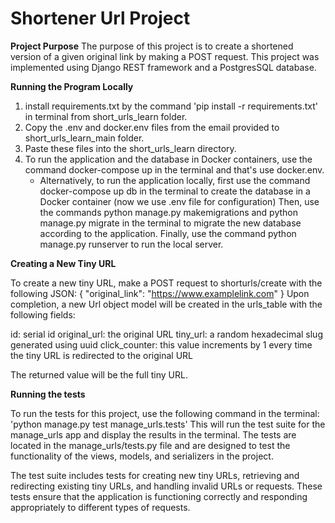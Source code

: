 # **Shortener Url Project**

**Project Purpose**
The purpose of this project is to create a shortened version of a given original link by making a POST request. This project was implemented using Django REST framework and a PostgresSQL database.

**Running the Program Locally**

1. install requirements.txt by the command 'pip install -r requirements.txt' in terminal from short_urls_learn folder.
2. Copy the .env and docker.env files from the email provided to short_urls_learn_main folder.
3. Paste these files into the short_urls_learn directory.
4. To run the application and the database in Docker containers, use the command docker-compose up in the terminal and that's use docker.env.
   - Alternatively, to run the application locally, first use the command docker-compose up db in the terminal to create the database in a Docker container 
    (now we use .env file for configuration) 
     Then, use the commands python manage.py makemigrations and python manage.py migrate in the terminal to migrate the new database according to the application. 
     Finally, use the command python manage.py runserver to run the local server.
   
**Creating a New Tiny URL**

   To create a new tiny URL, make a POST request to shorturls/create with the following JSON:
   {
    "original_link": "https://www.examplelink.com"
   }
Upon completion, a new Url object model will be created in the urls_table with the following fields:

id: serial id
original_url: the original URL
tiny_url: a random hexadecimal slug generated using uuid
click_counter: this value increments by 1 every time the tiny URL is redirected to the original URL

The returned value will be the full tiny URL.


**Running the tests**

To run the tests for this project, use the following command in the terminal:
	'python manage.py test manage_urls.tests'
This will run the test suite for the manage_urls app and display the results in the terminal.
The tests are located in the manage_urls/tests.py file and are designed to test the functionality of the views, models, and serializers in the project.

The test suite includes tests for creating new tiny URLs, retrieving and redirecting existing tiny URLs, and handling invalid URLs or requests.
These tests ensure that the application is functioning correctly and responding appropriately to different types of requests.